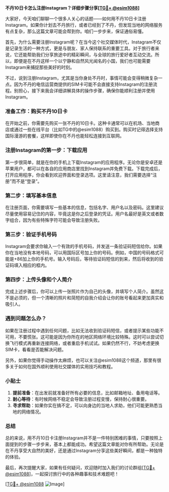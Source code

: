 **不丹10日卡怎么注册Instagram？详细步骤分享[[TG💪+ @esim1088](https://t.me/s/esim1088)]**

大家好，今天咱们聊聊一个很多人关心的话题——如何用不丹10日卡注册Instagram。如果你计划去不丹旅行，或者已经到了不丹，但发现当地的网络服务有点复杂，那么这篇文章可能会帮到你。咱们一步步来，保证通俗易懂。

首先，为什么需要注册Instagram呢？在当今这个社交媒体时代，Instagram不仅是记录生活的一种方式，更是与朋友、家人保持联系的重要工具。对于旅行者来说，它还能帮助我们分享旅途中的精彩瞬间，与全球的旅行爱好者互动交流。所以，即便是在不丹这样一个以宁静和自然风光闻名的小国，我们也可能需要Instagram来捕捉那些美好的时刻。

不过，说到注册Instagram，尤其是当你身处不丹时，事情可能会变得稍微复杂一点。因为不丹的电信运营商提供的SIM卡可能不会直接支持Instagram的注册流程。别担心，接下来我会详细讲解具体的操作步骤，确保你能顺利注册并使用Instagram。

### 准备工作：购买不丹10日卡

在开始之前，你需要先购买一张不丹的10日卡。这种卡通常可以在机场、当地商店或通过一些在线平台（比如TG中的@esim1088）购买到。购买时记得选择支持国际漫游的套餐，这样即使你在不丹也能轻松连接到互联网。

### 注册Instagram的第一步：下载应用

第一步很简单，就是在你的手机上下载Instagram的应用程序。无论你是安卓还是苹果用户，都可以在各自的应用商店里找到Instagram并免费下载。下载完成后，打开应用程序，你会看到欢迎界面和登录选项。这里请注意，我们需要选择“注册”而不是“登录”。

### 第二步：填写基本信息

在注册页面，你需要填写一些基本的信息，包括名字、用户名以及密码。这里建议尽量使用容易记住的内容，毕竟这是你之后登录的凭证。用户名最好是英文或者数字组合，因为有些特殊字符可能会导致注册失败。

### 第三步：验证手机号码

Instagram会要求你输入一个有效的手机号码，并发送一条验证码短信给你。如果你在当地没有本地号码，可以用国际区号加上你的号码。例如，中国的号码格式可能是+86加上你的手机号。输入号码后，等待验证码短信的到来，然后将收到的验证码填入相应的框内。

### 第四步：上传头像和个人简介

完成上述步骤后，你可以上传一张照片作为自己的头像，并填写个人简介。虽然这不是必须的，但一个清晰的照片和简短的自我介绍会让你的账号看起来更加真实和吸引人。

### 遇到问题怎么办？

如果在注册过程中遇到任何问题，比如无法收到验证码短信，或者提示某些功能不可用，不要慌张。这可能是因为你所在的地区网络环境比较特殊。这时可以尝试切换飞行模式再重新连接网络，或者重启手机试试。如果仍然不行，不妨考虑更换SIM卡，看看是否能解决问题。

另外，如果你觉得手动操作太麻烦，也可以关注@esim1088这个频道，那里有很多关于如何在国外顺利使用社交媒体的实用技巧和教程。

### 小贴士

1. **提前准备**：在出发前就准备好所有必要的信息，比如邮箱地址、备用电话等。
2. **耐心等待**：有时候网络不稳定会导致注册过程变慢，保持耐心很重要。
3. **寻求帮助**：如果你实在搞不定，可以向身边的当地人求助，他们可能更熟悉当地的网络情况。

### 总结

总的来说，用不丹10日卡注册Instagram并不是一件特别困难的事情，只要按照上面提到的步骤一步步来，基本上都能成功。希望这篇文章能对你有所帮助。无论是在不丹享受大自然的美好，还是通过Instagram分享这些美好瞬间，都是一种独特的体验。

最后，再次提醒大家，如果有任何疑问，欢迎随时加入我们的讨论群组[[TG💪+ @esim1088](https://t.me/s/esim1088)]，一起探讨旅行中的各种趣事和技术难题吧！

[[TG💪+ @esim1088](https://t.me/s/esim1088) ![Image](https://i.postimg.cc/4NQfJmqS/Snipaste-2025-05-13-00-14-12.png)]